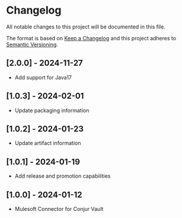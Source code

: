 # Changelog
All notable changes to this project will be documented in this file.

The format is based on [Keep a Changelog](http://keepachangelog.com/en/1.0.0/)
and this project adheres to [Semantic Versioning](http://semver.org/spec/v2.0.0.html).

## [2.0.0] - 2024-11-27
- Add support for Java17

## [1.0.3] - 2024-02-01
- Update packaging information

## [1.0.2] - 2024-01-23
- Update artifact information

## [1.0.1] - 2024-01-19
- Add release and promotion capabilities

## [1.0.0] - 2024-01-12
- Mulesoft Connector for Conjur Vault
